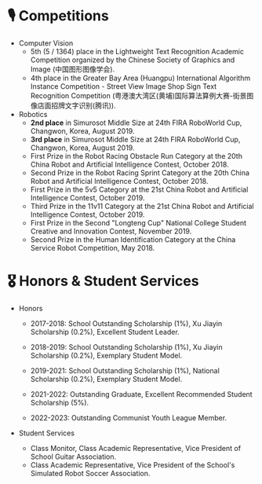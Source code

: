 # 🎙 Competitions
- Computer Vision
    - 5th (5 / 1364) place in the Lightweight Text Recognition Academic Competition organized by the Chinese Society of Graphics and Image (中国图形图像学会).
    - 4th place in the Greater Bay Area (Huangpu) International Algorithm Instance Competition - Street View Image Shop Sign Text Recognition Competition (粤港澳大湾区(黄埔)国际算法算例大赛-街景图像店面招牌文字识别(腾讯)). 
- Robotics
    - **2nd place** in Simurosot Middle Size at 24th FIRA RoboWorld Cup, Changwon, Korea, August 2019.
    - **3rd place** in Simurosot Middle Size at 24th FIRA RoboWorld Cup, Changwon, Korea, August 2019.
    - First Prize in the Robot Racing Obstacle Run Category at the 20th China Robot and Artificial Intelligence Contest, October 2018.
    - Second Prize in the Robot Racing Sprint Category at the 20th China Robot and Artificial Intelligence Contest, October 2018.
    - First Prize in the 5v5 Category at the 21st China Robot and Artificial Intelligence Contest, October 2019.
    - Third Prize in the 11v11 Category at the 21st China Robot and Artificial Intelligence Contest, October 2019.
    - First Prize in the Second "Longteng Cup" National College Student Creative and Innovation Contest, November 2019.
    - Second Prize in the Human Identification Category at the China Service Robot Competition, May 2018.
# 🎖 Honors & Student Services
- Honors
    - 2017-2018: School Outstanding Scholarship (1%), Xu Jiayin Scholarship (0.2%), Excellent Student Leader.

    - 2018-2019: School Outstanding Scholarship (1%), Xu Jiayin Scholarship (0.2%), Exemplary Student Model.

    - 2019-2021: School Outstanding Scholarship (1%), National Scholarship (0.2%), Exemplary Student Model.

    - 2021-2022: Outstanding Graduate, Excellent Recommended Student Scholarship (5%). 
    
    - 2022-2023: Outstanding Communist Youth League Member.
    
- Student Services
    - Class Monitor, Class Academic Representative, Vice President of School Guitar Association.
    - Class Academic Representative, Vice President of the School's Simulated Robot Soccer Association.

